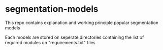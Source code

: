 # segmentation-models
This repo contains explanation and working principle popular segmentation models

Each models are stored on seperate directories containing the list of required modules on "requirements.txt" files
